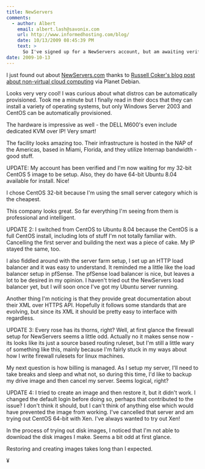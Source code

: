 ```yaml
---
title: NewServers
comments:
  - author: Albert
    email: albert.lash@savonix.com
    url: http://www.informedhosting.com/blog/
    date: 10/13/2009 08:45:39 PM
    text: >
      So I've signed up for a NewServers account, but am awaiting verification.<br/><br/>Looks like a very interesting opportunity.
date: 2009-10-13
---
```

I just found out about <a href="http://www.newservers.com/" rel="nofollow">NewServers.com</a> thanks to [Russell Coker's blog post about non-virtual cloud computing](http://etbe.coker.com.au/2009/10/13/new-servers-non-virtual-cloud/) via Planet Debian.

Looks very very cool! I was curious about what distros can be automatically provisioned. Took me a minute but I finally read in their docs that they can install a variety of operating systems, but only Windows Server 2003 and CentOS can be automatically provisioned.

The hardware is impressive as well - the DELL M600's even include dedicated KVM over IP! Very smart!

The facility looks amazing too. Their infrastructure is hosted in the NAP of the Americas, based in Miami, Florida, and they utilize Internap bandwidth  - good stuff.

UPDATE: My account has been verified and I'm now waiting for my 32-bit CentOS 5 image to be setup. Also, they do have 64-bit Ubuntu 8.04 available for install. Nice!

I chose CentOS 32-bit because I'm using the small server category which is the cheapest.

This company looks great. So far everything I'm seeing from them is professional and intelligent.

UPDATE 2: I switched from CentOS to Ubuntu 8.04 because the CentOS is a full CentOS install, including lots of stuff I'm not totally familiar with. Cancelling the first server and building the next was a piece of cake. My IP stayed the same, too.

I also fiddled around with the server farm setup, I set up an HTTP load balancer and it was easy to understand. It reminded me a little like the load balancer setup in pfSense. The pfSense load balancer is nice, but leaves a lot to be desired in my opinion. I haven't tried out the NewServers load balancer yet, but I will soon once I've got my Ubuntu server running.

Another thing I'm noticing is that they provide great documentation about their XML over HTTPS API. Hopefully it follows some standards that are evolving, but since its XML it should be pretty easy to interface with regardless.

UPDATE 3: Every rose has its thorns, right? Well, at first glance the firewall setup for NewServers seems a little odd. Actually no it makes sense now - its looks like its just a source based routing ruleset, but I'm still a little wary of something like this, mainly because I'm fairly stuck in my ways about how I write firewall rulesets for linux machines.

My next question is how billing is managed. As I setup my server, I'll need to take breaks and sleep and what not, so during this time, I'd like to backup my drive image and then cancel my server. Seems logical, right?

UPDATE 4: I tried to create an image and then restore it, but it didn't work. I changed the default login before doing so, perhaps that contributed to the issue? I don't think it should, but I can't think of anything else which would have prevented the image from working. I've cancelled that server and am trying out CentOS 64-bit with Xen. I've always wanted to try out Xen!

In the process of trying out disk images, I noticed that I'm not able to download the disk images I make. Seems a bit odd at first glance.

Restoring and creating images takes long than I expected.

¥

